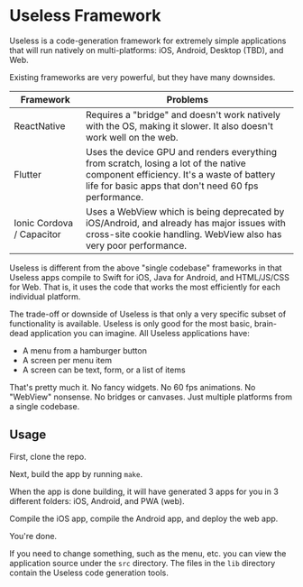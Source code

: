 # Useless Framework

Useless is a code-generation framework for extremely simple applications that will run natively on multi-platforms: iOS, Android, Desktop (TBD), and Web.

Existing frameworks are very powerful, but they have many downsides.

| Framework | Problems |
|------|-----|
| ReactNative | Requires a "bridge" and doesn't work natively with the OS, making it slower. It also doesn't work well on the web. |
| Flutter | Uses the device GPU and renders everything from scratch, losing a lot of the native component efficiency. It's a waste of battery life for basic apps that don't need 60 fps performance. |
| Ionic Cordova / Capacitor | Uses a WebView which is being deprecated by iOS/Android, and already has major issues with cross-site cookie handling. WebView also has very poor performance. |

Useless is different from the above "single codebase" frameworks in that Useless apps compile to Swift for iOS, Java for Android, and HTML/JS/CSS for Web. That is, it uses the code that works the most efficiently for each individual platform.

The trade-off or downside of Useless is that only a very specific subset of functionality is available. Useless is only good for the most basic, brain-dead application you can imagine. All Useless applications have:

* A menu from a hamburger button
* A screen per menu item
* A screen can be text, form, or a list of items

That's pretty much it. No fancy widgets. No 60 fps animations. No "WebView" nonsense. No bridges or canvases. Just multiple platforms from a single codebase.

## Usage

First, clone the repo.

Next, build the app by running `make`.

When the app is done building, it will have generated 3 apps for you in 3 different folders: iOS, Android, and PWA (web).

Compile the iOS app, compile the Android app, and deploy the web app.

You're done.

If you need to change something, such as the menu, etc. you can view the application source under the `src` directory. The files in the `lib` directory contain the Useless code generation tools.
